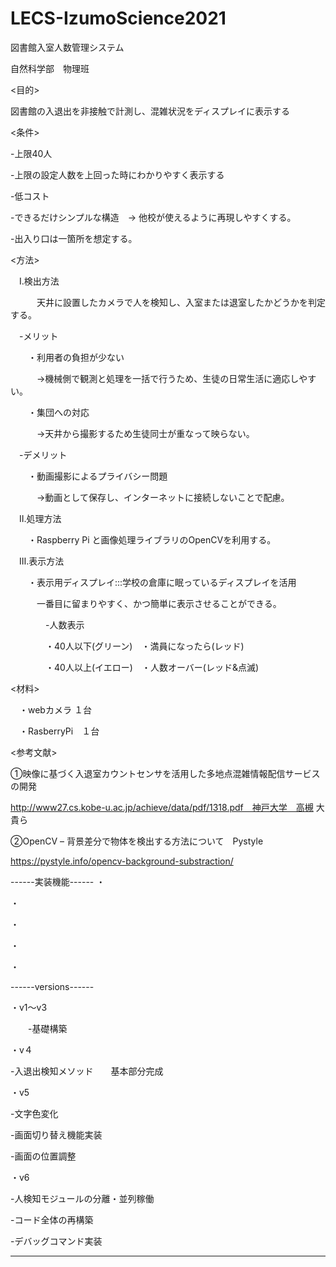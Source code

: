 # LECS-IzumoScience2021
図書館入室人数管理システム

自然科学部　物理班



<目的>

図書館の入退出を非接触で計測し、混雑状況をディスプレイに表示する

<条件>

-上限40人

-上限の設定人数を上回った時にわかりやすく表示する

-低コスト

-できるだけシンプルな構造　→ 他校が使えるように再現しやすくする。

-出入り口は一箇所を想定する。



<方法>

　Ⅰ.検出方法
 
　　　天井に設置したカメラで人を検知し、入室または退室したかどうかを判定する。
   
　-メリット
 
　　・利用者の負担が少ない
  
　　　→機械側で観測と処理を一括で行うため、生徒の日常生活に適応しやすい。
   
　　・集団への対応
  
　　　→天井から撮影するため生徒同士が重なって映らない。
   
　-デメリット
 
　　・動画撮影によるプライバシー問題
  
　　　→動画として保存し、インターネットに接続しないことで配慮。



　Ⅱ.処理方法
 
　　・Raspberry Pi と画像処理ライブラリのOpenCVを利用する。
  

　Ⅲ.表示方法
 
　　・表示用ディスプレイ:::学校の倉庫に眠っているディスプレイを活用
  
　　　一番目に留まりやすく、かつ簡単に表示させることができる。
   
　　　　-人数表示
    
　　　　・40人以下(グリーン)　・満員になったら(レッド)
    
　　　　・40人以上(イエロー)　・人数オーバー(レッド&点滅)
    



<材料>

　・webカメラ  １台
 
　・RasberryPi　１台
 
 
 

<参考文献>

①映像に基づく入退室カウントセンサを活用した多地点混雑情報配信サービスの開発

http://www27.cs.kobe-u.ac.jp/achieve/data/pdf/1318.pdf　神戸大学　高槻 大貴ら

②OpenCV – 背景差分で物体を検出する方法について　Pystyle

https://pystyle.info/opencv-background-substraction/



------実装機能------
・

・

・

・

・

------versions------

・v1〜v3

　　-基礎構築
    
・v４

-入退出検知メソッド　　基本部分完成
   
・v5

-文字色変化

-画面切り替え機能実装

-画面の位置調整


・v6

-人検知モジュールの分離・並列稼働

-コード全体の再構築

-デバッグコマンド実装

------ ------
